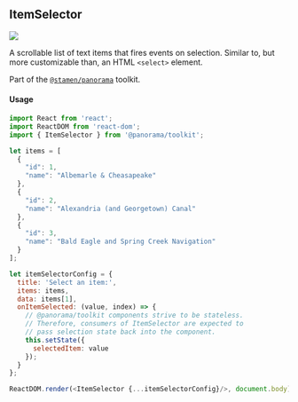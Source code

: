 ## ItemSelector

<img src='https://cloud.githubusercontent.com/assets/1127259/11770143/7432a538-a1ac-11e5-8e89-890621d263ca.png'>

A scrollable list of text items that fires events on selection. Similar to, but more customizable than, an HTML `<select>` element.

Part of the [`@stamen/panorama`](https://www.npmjs.com/package/@stamen/panorama) toolkit.

#### Usage
```js
import React from 'react';
import ReactDOM from 'react-dom';
import { ItemSelector } from '@panorama/toolkit';

let items = [
  {
    "id": 1,
    "name": "Albemarle & Cheasapeake"
  },
  {
    "id": 2,
    "name": "Alexandria (and Georgetown) Canal"
  },
  {
    "id": 3,
    "name": "Bald Eagle and Spring Creek Navigation"
  }
];

let itemSelectorConfig = {
  title: 'Select an item:',
  items: items,
  data: items[1],
  onItemSelected: (value, index) => {
    // @panorama/toolkit components strive to be stateless.
    // Therefore, consumers of ItemSelector are expected to
    // pass selection state back into the component.
    this.setState({
      selectedItem: value
    });
  }
};

ReactDOM.render(<ItemSelector {...itemSelectorConfig}/>, document.body);
```
